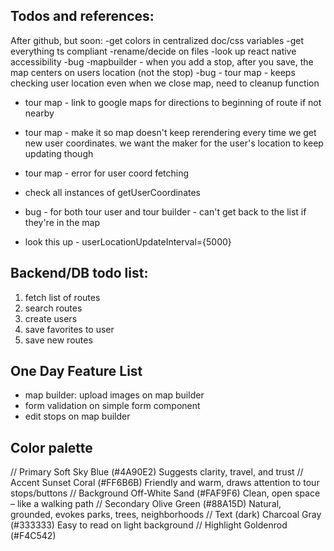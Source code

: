 ## Todos and references:
After github, but soon:
-get colors in centralized doc/css variables
-get everything ts compliant
-rename/decide on files
-look up react native accessibility
-bug -mapbuilder - when you add a stop, after you save, the map centers on users location (not the stop)
-bug - tour map - keeps checking user location even when we close map, need to cleanup function
- tour map - link to google maps for directions to beginning of route if not nearby
- tour map - make it so map doesn't keep rerendering every time we get new user coordinates. we want the maker for the user's location to keep updating though
- tour map - error for user coord fetching
- check all instances of getUserCoordinates
- bug - for both tour user and tour builder - can't get back to the list if they're in the map

- look this up -  userLocationUpdateInterval={5000}

## Backend/DB todo list:
1. fetch list of routes
2. search routes
3. create users
4. save favorites to user
5. save new routes

## One Day Feature List
- map builder: upload images on map builder
- form validation on simple form component
- edit stops on map builder


## Color palette

// Primary	Soft Sky Blue (#4A90E2)	Suggests clarity, travel, and trust
// Accent	Sunset Coral (#FF6B6B)	Friendly and warm, draws attention to tour stops/buttons
// Background	Off-White Sand (#FAF9F6)	Clean, open space – like a walking path
// Secondary	Olive Green (#88A15D)	Natural, grounded, evokes parks, trees, neighborhoods
// Text (dark)	Charcoal Gray (#333333)	Easy to read on light background
// Highlight	Goldenrod (#F4C542)
